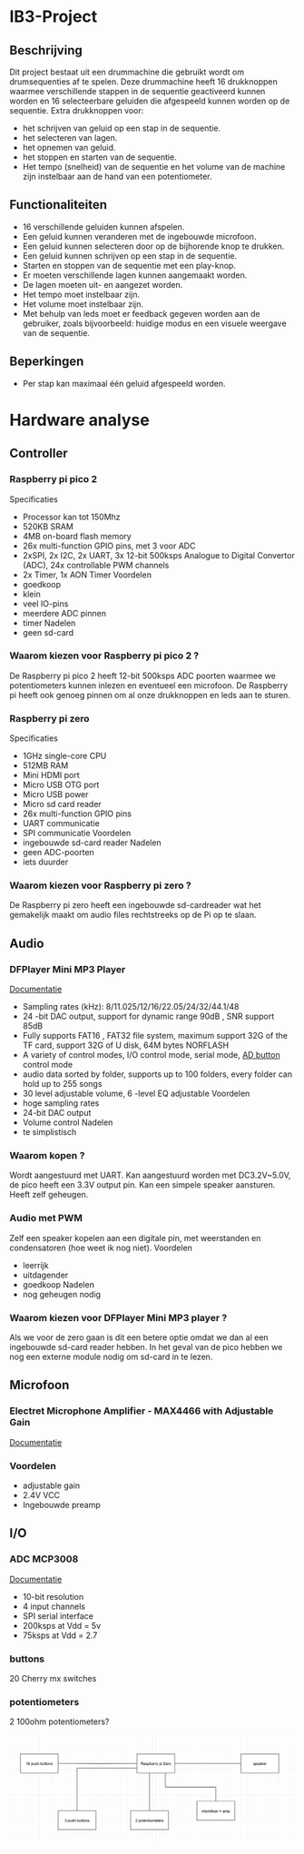 # IB3-Project
## Beschrijving
Dit project bestaat uit een drummachine die gebruikt wordt om drumsequenties af te spelen. Deze drummachine heeft 16 drukknoppen waarmee verschillende stappen in de sequentie geactiveerd kunnen worden en 16 selecteerbare geluiden die afgespeeld kunnen worden op de sequentie. 
Extra drukknoppen voor:
- het schrijven van geluid op een stap in de sequentie.
- het selecteren van lagen.
- het opnemen van geluid.
- het stoppen en starten van de sequentie.
- Het tempo (snelheid) van de sequentie en het volume van de machine zijn instelbaar aan de hand van een potentiometer.

## Functionaliteiten
- 16 verschillende geluiden kunnen afspelen.
- Een geluid kunnen veranderen met de ingebouwde microfoon.
- Een geluid kunnen selecteren door op de bijhorende knop te drukken.
- Een geluid kunnen schrijven op een stap in de sequentie.
- Starten en stoppen van de sequentie met een play-knop.
- Er moeten verschillende lagen kunnen aangemaakt worden.
- De lagen moeten uit- en aangezet worden.
- Het tempo moet instelbaar zijn.
- Het volume moet instelbaar zijn.
- Met behulp van leds moet er feedback gegeven worden aan de gebruiker, zoals bijvoorbeeld: huidige modus en een visuele weergave van de sequentie.

## Beperkingen
- Per stap kan maximaal één geluid afgespeeld worden.
  
# Hardware analyse
## Controller
### Raspberry pi pico 2
Specificaties
- Processor kan tot 150Mhz
- 520KB SRAM
- 4MB on-board flash memory
- 26x multi-function GPIO pins, met 3 voor ADC
- 2xSPI, 2x I2C, 2x UART, 3x 12-bit 500ksps Analogue to Digital Convertor (ADC), 24x controllable PWM channels
- 2x Timer, 1x AON Timer
Voordelen
- goedkoop
- klein
- veel IO-pins
- meerdere ADC pinnen
- timer
Nadelen
- geen sd-card
### Waarom kiezen voor Raspberry pi pico 2 ?
De Raspberry pi pico 2 heeft 12-bit 500ksps ADC poorten waarmee we potentiometers kunnen inlezen en eventueel een microfoon. De Raspberry pi heeft ook genoeg pinnen om al onze drukknoppen en leds aan te sturen. 
### Raspberry pi zero
Specificaties
- 1GHz single-core CPU
- 512MB RAM
- Mini HDMI port
- Micro USB OTG port
- Micro USB power
- Micro sd card reader
- 26x multi-function GPIO pins 
- UART communicatie
- SPI communicatie
Voordelen
- ingebouwde sd-card reader
Nadelen
- geen ADC-poorten
- iets duurder
### Waarom kiezen voor Raspberry pi zero ? 
De Raspberry pi zero heeft een ingebouwde sd-cardreader wat het gemakelijk maakt om audio files rechtstreeks op de Pi op te slaan.
## Audio
### DFPlayer Mini MP3 Player
[Documentatie](https://wiki.dfrobot.com/DFPlayer_Mini_SKU_DFR0299)
- Sampling rates (kHz): 8/11.025/12/16/22.05/24/32/44.1/48
- 24 -bit DAC output, support for dynamic range 90dB , SNR support 85dB
- Fully supports FAT16 , FAT32 file system, maximum support 32G of the TF card, support 32G of U disk, 64M bytes NORFLASH
- A variety of control modes, I/O control mode, serial mode, [AD button](https://www.dfrobot.com/product-2267.html) control mode
- audio data sorted by folder, supports up to 100 folders, every folder can hold up to 255 songs
- 30 level adjustable volume, 6 -level EQ adjustable
Voordelen
- hoge sampling rates
- 24-bit DAC output
- Volume control
Nadelen
- te simplistisch
### Waarom kopen ? 
Wordt aangestuurd met UART. Kan aangestuurd worden met DC3.2V~5.0V, de pico heeft een 3.3V output pin. Kan een simpele speaker aansturen. Heeft zelf geheugen.
### Audio met PWM
Zelf een speaker kopelen aan een digitale pin, met weerstanden en condensatoren (hoe weet ik nog niet).
Voordelen
- leerrijk
- uitdagender
- goedkoop
Nadelen
- nog geheugen nodig
### Waarom kiezen voor DFPlayer Mini MP3 player ? 
Als we voor de zero gaan is dit een betere optie omdat we dan al een ingebouwde sd-card reader hebben. In het geval van de pico hebben we nog een externe module nodig om sd-card in te lezen.
 


## Microfoon
### Electret Microphone Amplifier - MAX4466 with Adjustable Gain
[Documentatie](https://www.adafruit.com/product/1063)
### Voordelen
- adjustable gain
- 2.4V VCC
- Ingebouwde preamp

## I/O
### ADC MCP3008
[Documentatie](https://www.microchip.com/en-us/product/mcp3008)
- 10-bit resolution
- 4 input channels
- SPI serial interface
- 200ksps at Vdd = 5v
- 75ksps at Vdd = 2.7
### buttons
20 Cherry mx switches
### potentiometers
2 100ohm potentiometers?



![image info](./media/blokschema-componenten.png)
